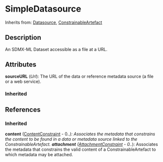 
# SimpleDatasource

Inherits from: [Datasource](Datasource.md), [ConstrainableArtefact](../Constraints/ConstrainableArtefact.md)



## Description

An SDMX-ML Dataset accessible as a file at a URL.


## Attributes

**sourceURL** (*Url*): The URL of the data or reference metadata source (a file or a web service).

### Inherited



## References

### Inherited

**content** ([ContentConstraint](../Constraints/ContentConstraint.md) - 0..*): Associates the metadata that constrains the content to be found in a data or metadata source linked to the ConstrainableArtefact.
**attachment** ([AttachmentConstraint](../Constraints/AttachmentConstraint.md) - 0..*): Associates the metadata that constrains the valid content of a ConstrainableArtefact to which metadata may be attached.




